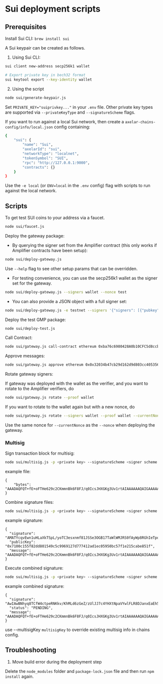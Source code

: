 # Sui deployment scripts

## Prerequisites

Install Sui CLI: `brew install sui`

A Sui keypair can be created as follows.

1. Using Sui CLI:

```bash
sui client new-address secp256k1 wallet

# Export private key in bech32 format
sui keytool export --key-identity wallet
```

2. Using the script

```bash
node sui/generate-keypair.js
```

Set `PRIVATE_KEY="suiprivkey..."` in your `.env` file. Other private key types are supported via `--privateKeyType` and `--signatureScheme` flags.

If you want to run against a local Sui network, then create a `axelar-chains-config/info/local.json` config containing:

```bash
{
    "sui": {
        "name": "Sui",
        "axelarId": "sui",
        "networkType": "localnet",
        "tokenSymbol": "SUI",
        "rpc": "http://127.0.0.1:9000",
        "contracts": {}
    }
}
```

Use the `-e local` (or `ENV=local` in the `.env` config) flag with scripts to run against the local network.

## Scripts

To get test SUI coins to your address via a faucet.

```bash
node sui/faucet.js
```

Deploy the gateway package:

- By querying the signer set from the Amplifier contract (this only works if Amplifier contracts have been setup):

```bash
node sui/deploy-gateway.js
```

Use `--help` flag to see other setup params that can be overridden.

- For testing convenience, you can use the secp256k1 wallet as the signer set for the gateway.

```bash
node sui/deploy-gateway.js --signers wallet --nonce test
```

- You can also provide a JSON object with a full signer set:

```bash
node sui/deploy-gateway.js -e testnet --signers '{"signers": [{"pubkey": "0x020194ead85b350d90472117e6122cf1764d93bf17d6de4b51b03d19afc4d6302b", "weight": 1}], "threshold": 1, "nonce": "0x0000000000000000000000000000000000000000000000000000000000000000"}'
```

Deploy the test GMP package:

```bash
node sui/deploy-test.js
```

Call Contract:

```bash
node sui/gateway.js call-contract ethereum 0xba76c6980428A0b10CFC5d8ccb61949677A61233 0x1234
```

Approve messages:

```bash
node sui/gateway.js approve ethereum 0x0x32034b47cb29d162d9d803cc405356f4ac0ec07fe847ace431385fe8acf3e6e5-1 0x4F4495243837681061C4743b74B3eEdf548D56A5 0xa84d27bd6c9680e52e93779b8977bbcb73273b88f52a84d8dd8af1c3301341d7 0x47173285a8d7341e5e972fc677286384f802f8ef42a5ec5f03bbfa254cb01fad --proof wallet
```

Rotate gateway signers:

If gateway was deployed with the wallet as the verifier, and you want to rotate to the Amplifier verifiers, do

```bash
node sui/gateway.js rotate --proof wallet
```

If you want to rotate to the wallet again but with a new nonce, do

```bash
node sui/gateway.js rotate --signers wallet --proof wallet --currentNonce test --newNonce test2
```

Use the same nonce for `--currentNonce` as the `--nonce` when deploying the gateway.


### Multisig

Sign transaction block for multisig:

```bash
node sui/multisig.js -p <private key> --signatureScheme <signer scheme type> --file <file path where unsigned tx block data is stored> --txFile <file path where signed signature will be stored> --action sign --offline <true/false: to store signature or execute transaction>
```
example file:
```
{
    "bytes": "AAADAQFQT+fE+oFTHe629c2CKmmnBk6F8FJ/q0IcsJHXGKg3Uv1rtAIAAAAAAQAIGAAAAAAAAAAAIAv8A6qCEJTg18khmS29w7e6lW6MM3iP4elh2nWghSoqAQCDSROiLpOQ9qB5p9Z5yb4iaSHeu9+FedwD7BmZ8nAXVwZteWNvaW4EbWludAADAQAAAQEAAQIAhBIyNmelLibtcBkL+mbrAtKsFpOXYdhWU6dha9IfnHkBqw18qBGpceHqCT2ZlhjFEfovQoT3Y39LvgOk6fwj0ncJbLQCAAAAACC9XSxZW+G2Q1wVrkKlVQfOVJLTnQXj5Ckl+CBqghszS4QSMjZnpS4m7XAZC/pm6wLSrBaTl2HYVlOnYWvSH5x56AMAAAAAAADwf0IAAAAAAAA="
}
```

Combine signature files:

```bash
node sui/multisig.js -p <private key> --signatureScheme <signer scheme type> --file <file path where unsigned tx block data is stored> --txFile <file path where sign signature will be stored> --action combine --offline <true/false: to store signature or execute transaction> --signatures <path to files containing signed tx data>
```
example signature:
```
{
  "signature": "AMATYcqvEwn1uHLaXkTSpL/yoTC3esxnmf81JSSe3OGB17TaWlWMJRS0fAyWp8RGhIeTpq/afCmOnQGrby7QBghxAMFV+C3YAVScXJlpEn13dBKtHsBZULxX8eIVyr6FHw==",
  "publicKey": "0x7100c155f82dd801549c5c9969127d777412ad1ec05950bc57f1e215cabe851f",
  "message": "AAADAQFQT+fE+oFTHe629c2CKmmnBk6F8FJ/q0IcsJHXGKg3Uv1rtAIAAAAAAQAIGAAAAAAAAAAAIAv8A6qCEJTg18khmS29w7e6lW6MM3iP4elh2nWghSoqAQCDSROiLpOQ9qB5p9Z5yb4iaSHeu9+FedwD7BmZ8nAXVwZteWNvaW4EbWludAADAQAAAQEAAQIAhBIyNmelLibtcBkL+mbrAtKsFpOXYdhWU6dha9IfnHkBqw18qBGpceHqCT2ZlhjFEfovQoT3Y39LvgOk6fwj0ncJbLQCAAAAACC9XSxZW+G2Q1wVrkKlVQfOVJLTnQXj5Ckl+CBqghszS4QSMjZnpS4m7XAZC/pm6wLSrBaTl2HYVlOnYWvSH5x56AMAAAAAAADwf0IAAAAAAAA="
}
```

Execute combined signature:

```bash
node sui/multisig.js -p <private key> --signatureScheme <signer scheme type> --file <file path where unsigned tx block data is stored> --txFile <file path where signed signature will be stored> --action execute --offline <true/false: to store signature or execute transaction> --multisigTxFile <file path where combine signature of tx data is stored of multisig>
```

example combined signature:
```
{
  "signature": "AwIAwBNhyq8TCfW4ctpeRNKkv/KhMLd6zGeZ/zUlJJ7c4YHXtNpaVYwlFLR8DJanxEaEh5Omr9p8KY6dAatvLtAGCABAwaSKOLq7ozJ/HNtrK/YNHcJ4op1DaKnNKqplwK9nfPiSKO+j26zs/Hm784p38PWBqvooTFa42FDZV4raXCgHAwACAHEAwVX4LdgBVJxcmWkSfXd0Eq0ewFlQvFfx4hXKvoUfAQC2FlZWh/1t33DD+4nNxx1SekhnK/M4n1kiRO1fxPuDzgECAA==",
  "status": "PENDING",
  "message": "AAADAQFQT+fE+oFTHe629c2CKmmnBk6F8FJ/q0IcsJHXGKg3Uv1rtAIAAAAAAQAIGAAAAAAAAAAAIAv8A6qCEJTg18khmS29w7e6lW6MM3iP4elh2nWghSoqAQCDSROiLpOQ9qB5p9Z5yb4iaSHeu9+FedwD7BmZ8nAXVwZteWNvaW4EbWludAADAQAAAQEAAQIAhBIyNmelLibtcBkL+mbrAtKsFpOXYdhWU6dha9IfnHkBqw18qBGpceHqCT2ZlhjFEfovQoT3Y39LvgOk6fwj0ncJbLQCAAAAACC9XSxZW+G2Q1wVrkKlVQfOVJLTnQXj5Ckl+CBqghszS4QSMjZnpS4m7XAZC/pm6wLSrBaTl2HYVlOnYWvSH5x56AMAAAAAAADwf0IAAAAAAAA="
}
```

use --multisigKey `multisigKey` to override existing multisig info in chains config.

## Troubleshooting

1. Move build error during the deployment step

Delete the `node_modules` folder and `package-lock.json` file and then run `npm install` again.
